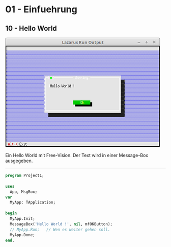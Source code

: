 # 01 - Einfuehrung
## 10 - Hello World

![image.png](image.png)

Ein Hello World mit Free-Vision.
Der Text wird in einer Message-Box ausgegeben.

---

```pascal
program Project1;

uses
  App, MsgBox;
var
  MyApp: TApplication;

begin
  MyApp.Init;
  MessageBox('Hello World !', nil, mfOKButton);
  // MyApp.Run;   // Wen es weiter gehen soll.
  MyApp.Done;
end.
```


